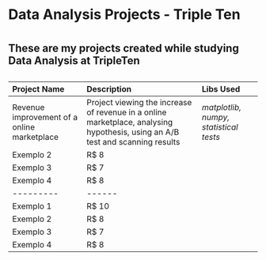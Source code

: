 # Data Analysis Projects - Triple Ten <h1> 
## These are my projects created while studying Data Analysis at TripleTen <h2>

**Project Name**   | **Description**   | **Libs Used**
:------------      | :-----------      | :--------
Revenue improvement of a online marketplace | Project viewing the increase of revenue in a online marketplace, analysing hypothesis, using an A/B test and scanning results | *matplotlib, numpy, statistical tests*
Exemplo 2 | R$ 8
Exemplo 3 | R$ 7
Exemplo 4 | R$ 8
--------- | ------
Exemplo 1 | R$ 10
Exemplo 2 | R$ 8
Exemplo 3 | R$ 7
Exemplo 4 | R$ 8
